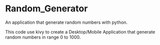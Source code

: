 # Random_Generator
An application that generate random numbers with python.


This code use kivy to create a Desktop/Mobile Application that generate random numbers in range 0 to 1000.
